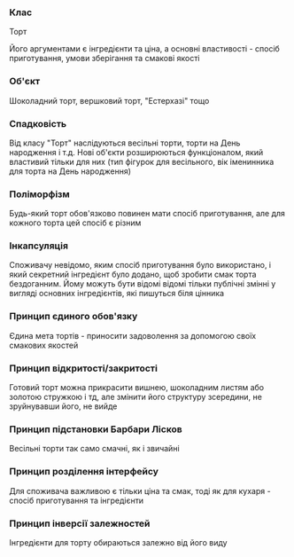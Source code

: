 ### Клас
Торт

Його аргументами є інгредієнти та ціна, а основні властивості - спосіб приготування, умови зберігання та смакові якості
### Об'єкт
Шоколадний торт, вершковий торт, "Естерхазі" тощо
### Спадковість
Від класу "Торт" наслідуються весільні торти, торти на День народження і т.д.
Нові об'єкти розширюються функціоналом, який властивий тільки для них (тип фігурок для весільного, вік іменинника для торта на День народження)
### Поліморфізм
Будь-який торт обов'язково повинен мати спосіб приготування, але для кожного торта цей спосіб є різним
### Інкапсуляція
Споживачу невідомо, яким спосіб приготування було використано, і який секретний інгредієнт було додано, щоб зробити смак торта бездоганним. Йому можуть бути відомі відомі тільки публічні змінні у вигляді основних інгредієнтів, які пишуться біля цінника
### Принцип єдиного обов'язку
Єдина мета тортів - приносити задоволення за допомогою своїх смакових якостей
### Принцип відкритості/закритості
Готовий торт можна прикрасити вишнею, шоколадним листям або золотою стружкою і тд, але змінити його структуру зсередини, не зруйнувавши його, не вийде
### Принцип підстановки Барбари Лісков
Весільні торти так само смачні, як і звичайні
### Принцип розділення інтерфейсу
Для споживача важливою є тільки ціна та смак, тоді як для кухаря - спосіб приготування та інгредієнти
### Принцип інверсії залежностей
Інгредієнти для торту обираються залежно від його виду
